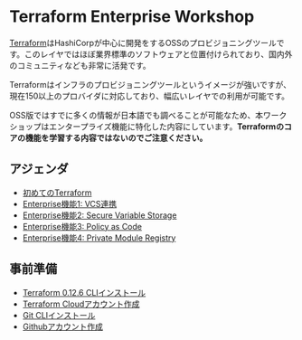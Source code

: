 # Terraform Enterprise Workshop

[Terraform](https://www.terraform.io/)はHashiCorpが中心に開発をするOSSのプロビジョニングツールです。このレイヤではほぼ業界標準のソフトウェアと位置付けられており、国内外のコミュニティなども非常に活発です。

Terraformはインフラのプロビジョニングツールというイメージが強いですが、現在150以上のプロバイダに対応しており、幅広いレイヤでの利用が可能です。

OSS版ではすでに多くの情報が日本語でも調べることが可能なため、本ワークショップはエンタープライズ機能に特化した内容にしています。**Terraformのコアの機能を学習する内容ではないのでご注意ください。**

## アジェンダ
* [初めてのTerraform](https://github.com/hashicorp-japan/terraform-workshop/blob/master/contents/hello-terraform.md)
* [Enterprise機能1: VCS連携](https://github.com/hashicorp-japan/terraform-workshop/blob/master/contents/vcs.md)
* [Enterprise機能2: Secure Variable Storage](https://github.com/hashicorp-japan/terraform-workshop/blob/master/contents/variables.md)
* [Enterprise機能3: Policy as Code](https://github.com/hashicorp-japan/terraform-workshop/blob/master/contents/sentinel.md)
* [Enterprise機能4: Private Module Registry](https://github.com/hashicorp-japan/terraform-workshop/blob/master/contents/module.md)

## 事前準備
* [Terraform 0.12.6 CLIインストール](https://releases.hashicorp.com/terraform/0.12.6/)
* [Terraform Cloudアカウント作成](https://app.terraform.io/signup/account)
* [Git CLIインストール](https://git-scm.com/)
* [Githubアカウント作成](https://github.com/)